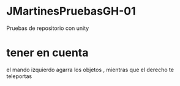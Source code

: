 # JMartinesPruebasGH-01
Pruebas de repositorio con unity

# tener en cuenta
el mando izquierdo agarra los objetos , mientras que el derecho te teleportas
